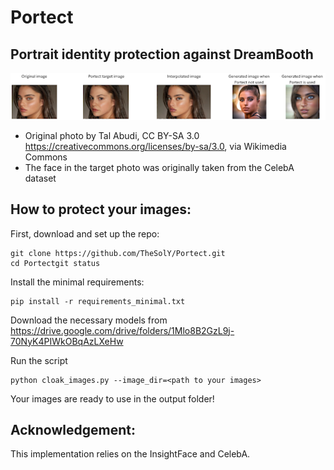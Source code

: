Portect
=======
Portrait identity protection against DreamBooth
------------------------------------------------
![Portect demonstration on Noa Kirel](./assets/readme_image.png)


* Original photo by Tal Abudi, CC BY-SA 3.0 <https://creativecommons.org/licenses/by-sa/3.0>, via Wikimedia Commons
* The face in the target photo was originally taken from the CelebA dataset 

How to protect your images:
---------------------------
First, download and set up the repo:
```
git clone https://github.com/TheSolY/Portect.git
cd Portectgit status
```
Install the minimal requirements:
```
pip install -r requirements_minimal.txt
```
Download the necessary models from 
https://drive.google.com/drive/folders/1Mlo8B2GzL9j-70NyK4PIWkOBqAzLXeHw

Run the script
```
python cloak_images.py --image_dir=<path to your images>
```

Your images are ready to use in the output folder!

Acknowledgement:
----------------
This implementation relies on the InsightFace and CelebA.
